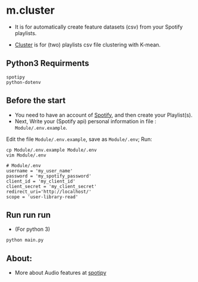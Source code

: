 # m.cluster

* It is for automatically create feature datasets (csv) from your Spotify playlists.

* [Cluster](music.cluster/Cluster/) is for (two) playlists csv file clustering with K-mean.

## Python3 Requirments
```
spotipy
python-dotenv
```

## Before the start
* You need to have an account of [Spotify](https://www.spotify.com/tw/), and then create your Playlist(s).
* Next, Write your (Spotify api) personal information in file : `Module/.env.example`.

Edit the file `Module/.env.example`, save as `Module/.env`; Run:
```
cp Module/.env.example Module/.env
vim Module/.env
```

```
# Module/.env
username = 'my_user_name'
password = 'my_spotify_password'
client_id = 'my_client_id'
client_secret = 'my_client_secret'
redirect_uri='http://localhost/'
scope = 'user-library-read'
```

## Run run run
* (For python 3)
```
python main.py
```

## About:
* More about Audio features at [spotipy](https://developer.spotify.com/documentation/web-api/reference/tracks/get-several-audio-features/)
